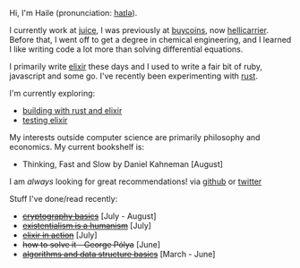 Hi, I'm Haile (pronunciation: [haɪlə](https://en.wikipedia.org/wiki/File:Haile_Selassie.ogg)). 

I currently work at [juice](https://spendjuice.org/), I was previously at [buycoins](https://buycoins.africa/),
now [hellicarrier](https://helicarrier.studio/). Before that, I went off to get a degree in chemical engineering, and I 
learned I like writing code a lot more than solving differential equations.

I primarily write [elixir](https://elixir-lang.org/) these days and I used to write a fair bit of ruby, javascript
and some go. I've recently been experimenting with [rust](https://www.rust-lang.org/).

I'm currently exploring:
 - [building with rust and elixir](./hacks/wip)
 - [testing elixir](https://www.oreilly.com/library/view/testing-elixir/9781680508918/)
 
My interests outside computer science are primarily philosophy and economics. My current bookshelf is:
- Thinking, Fast and Slow by Daniel Kahneman [August]

I am _always_ looking for great recommendations! via [github](https://gist.github.com/hailelagi/26263ee81eebd06c5e62b98617854581) 
or [twitter](https://www.twitter.com/haile_lagi)

Stuff I've done/read recently:
 - ~~[cryptography basics](https://github.com/hailelagi/matasano)~~ [July - August]
 - ~~[existentialism is a humanism](https://www.goodreads.com/book/show/51985.Existentialism_is_a_Humanism)~~ [July]
 - ~~[elixir in action](https://www.notion.so/Elixir-in-Action-Book-review-27ff4cbe67f140a688637e1422f11641)~~ [July]
 - ~~how to solve it - George Pólya~~ [June]
 - ~~[algorithms and data structure basics](https://runestone.academy/ns/books/published/pythonds/index.html)~~ [March - June]
